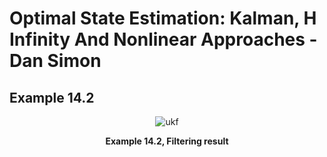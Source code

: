 # Optimal State Estimation: Kalman, H Infinity And Nonlinear Approaches - Dan Simon
## Example 14.2
<div align="center">

![ukf](https://github.com/user-attachments/assets/4b9c579e-9a93-48a2-a733-f1b29c2a3941)

**Example 14.2, Filtering result**

</div>
